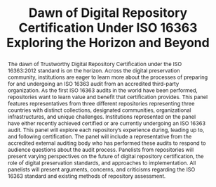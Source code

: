 ---
abstract: The dawn of Trustworthy Digital Repository Certification under the ISO 16363:2012
  standard is on the horizon. Across the digital preservation community, institutions
  are eager to learn more about the processes of preparing for and undergoing an ISO
  16363 audit from an accredited third-party organization. As the first ISO 16363
  audits in the world have been performed, repositories want to learn value and benefit
  that certification provides. This panel features representatives from three different
  repositories representing three countries with distinct collections, designated
  communities, organizational infrastructures, and unique challenges. Institutions
  represented on the panel have either recently achieved certified or are currently
  undergoing an ISO 16363 audit. This panel will explore each repository’s experience
  during, leading up to, and following certification. The panel will include a representative
  from the accredited external auditing body who has performed these audits to respond
  to audience questions about the audit process. Panelists from repositories will
  present varying perspectives on the future of digital repository certification,
  the role of digital preservation standards, and approaches to implementation. All
  panelists will present arguments, concerns, and criticisms regarding the ISO 16363
  standard and existing methods of repository assessment.
creators:
- Pennock, Maureen
- Zuberi, Irfan
- Tieman, Jessica
- Shiers, Jamie
- LaPlant, Lisa
- Giaretta, David
date: null
document_url: https://services.phaidra.univie.ac.at/api/object/o:1079684/download
grand_parent: iPRES
institutions: []
keywords: []
landing_page_url: https://phaidra.univie.ac.at/o:1079684
language: eng
layout: publication
license: CC BY 4.0 International
notes_url: null
parent: iPRES 2019
publication_type: paper
size: 152532
slides_url: null
source_name: iPRES
stream_url: null
title: 'Dawn of Digital Repository Certification Under ISO 16363 Exploring the Horizon
  and Beyond '
year: 2019
---